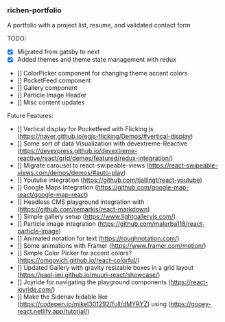 ### richen-portfolio

A portfolio with a project list, resume, and validated contact form

TODO:

- [x] Migrated from gatsby to next
- [x] Added themes and theme state management with redux
- [] ColorPicker component for changing theme accent colors
- [] PocketFeed component
- [] Gallery component
- [] Particle Image Header
- [] Misc content updates

Future Features:

- [] Vertical display for Pocketfeed with Flicking js (https://naver.github.io/egjs-flicking/Demos/#vertical-display)
- [] Some sort of data Visualization with devextreme-Reactive (https://devexpress.github.io/devextreme-reactive/react/grid/demos/featured/redux-integration/)
- [] Migrate carousel to react-swipeable-views (https://react-swipeable-views.com/demos/demos/#auto-play)
- [] Youtube integration (https://github.com/tjallingt/react-youtube)
- [] Google Maps Integration (https://github.com/google-map-react/google-map-react)
- [] Headless CMS playground integration with (https://github.com/remarkjs/react-markdown)
- [] Simple gallery setup (https://www.lightgalleryjs.com/)
- [] Particle image integration (https://github.com/malerba118/react-particle-image)
- [] Animated notation for text (https://roughnotation.com/)
- [] Some animations with Framer (https://www.framer.com/motion/)
- [] Simple Color Picker for accent colors? (https://omgovich.github.io/react-colorful/)
- [] Updated Gallery with gravity resizable boxes in a grid layout (https://paol-imi.github.io/muuri-react/showcase/)
- [] Joyride for navigating the playground components (https://react-joyride.com/)
- [] Make the Sidenav hidable like (https://codepen.io/mikel301292/full/dMYRYZ) using (https://gooey-react.netlify.app/tutorial/)

